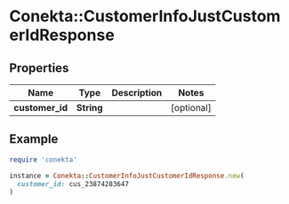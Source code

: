 # Conekta::CustomerInfoJustCustomerIdResponse

## Properties

| Name | Type | Description | Notes |
| ---- | ---- | ----------- | ----- |
| **customer_id** | **String** |  | [optional] |

## Example

```ruby
require 'conekta'

instance = Conekta::CustomerInfoJustCustomerIdResponse.new(
  customer_id: cus_23874283647
)
```

